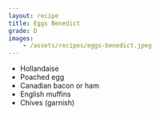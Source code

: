 ```yaml
---
layout: recipe
title: Eggs Benedict
grade: D
images: 
    - /assets/recipes/eggs-benedict.jpeg
---
```

<!-- stub -->
- Hollandaise 
- Poached egg
- Canadian bacon or ham
- English muffins
- Chives (garnish)
<!-- endstub -->